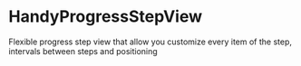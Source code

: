 # HandyProgressStepView
Flexible progress step view that allow you customize every item of the step, intervals between steps and positioning 
